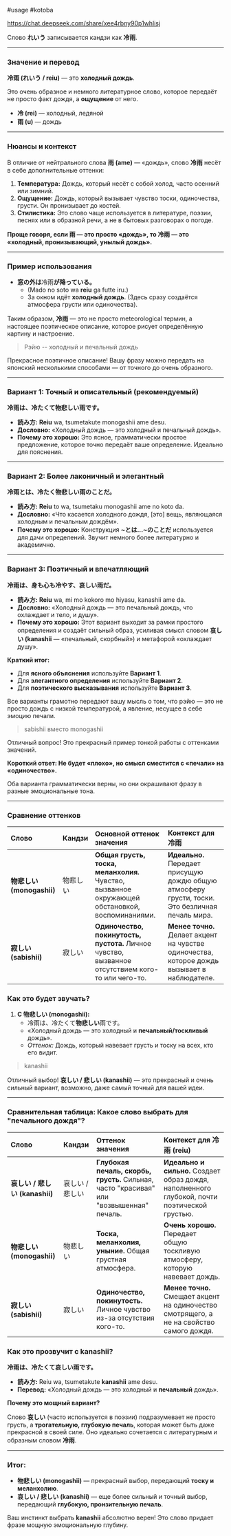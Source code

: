 #usage #kotoba

https://chat.deepseek.com/share/xee4rbny90p1whlisj

Слово **れいう** записывается кандзи как **冷雨**.

---

### Значение и перевод

**冷雨 (れいう / reiu)** — это **холодный дождь**.

Это очень образное и немного литературное слово, которое передаёт не просто факт дождя, а **ощущение** от него.

*   **冷 (rei)** — холодный, ледяной
*   **雨 (u)** — дождь

---

### Нюансы и контекст

В отличие от нейтрального слова **雨 (ame)** — «дождь», слово **冷雨** несёт в себе дополнительные оттенки:

1.  **Температура:** Дождь, который несёт с собой холод, часто осенний или зимний.
2.  **Ощущение:** Дождь, который вызывает чувство тоски, одиночества, грусти. Он пронизывает до костей.
3.  **Стилистика:** Это слово чаще используется в литературе, поэзии, песнях или в образной речи, а не в бытовых разговорах о погоде.

**Проще говоря, если 雨 — это просто «дождь», то 冷雨 — это «холодный, пронизывающий, унылый дождь».**

---

### Пример использования

*   **窓の外は**冷雨**が降っている。**
    *   (Mado no soto wa **reiu** ga futte iru.)
    *   За окном идёт **холодный дождь**. (Здесь сразу создаётся атмосфера грусти или одиночества).

Таким образом, **冷雨** — это не просто meteorological термин, а настоящее поэтическое описание, которое рисует определённую картину и настроение.


> Рэйю -- холодный и печальный дождь

Прекрасное поэтичное описание! Вашу фразу можно передать на японский несколькими способами — от точного до очень образного.

---

### Вариант 1: Точный и описательный (рекомендуемый)

**冷雨は、冷たくて物悲しい雨です。**

*   **読み方:** **Reiu** wa, tsumetakute monogashii ame desu.
*   **Дословно:** «Холодный дождь — это холодный и печальный дождь».
*   **Почему это хорошо:** Это ясное, грамматически простое предложение, которое точно передаёт ваше определение. Идеально для пояснения.

---

### Вариант 2: Более лаконичный и элегантный

**冷雨とは、冷たく物悲しい雨のことだ。**

*   **読み方:** **Reiu** to wa, tsumetaku monogashii ame no koto da.
*   **Дословно:** «Что касается холодного дождя, [это] вещь, являющаяся холодным и печальным дождём».
*   **Почему это хорошо:** Конструкция **~とは...~のことだ** используется для дачи определений. Звучит немного более литературно и академично.

---

### Вариант 3: Поэтичный и впечатляющий

**冷雨は、身も心も冷やす、哀しい雨だ。**

*   **読み方:** **Reiu** wa, mi mo kokoro mo hiyasu, kanashii ame da.
*   **Дословно:** «Холодный дождь — это печальный дождь, что охлаждает и тело, и душу».
*   **Почему это хорошо:** Этот вариант выходит за рамки простого определения и создаёт сильный образ, усиливая смысл словом **哀しい (kanashii** — «печальный, скорбный») и метафорой «охлаждает душу».

**Краткий итог:**

*   Для **ясного объяснения** используйте **Вариант 1**.
*   Для **элегантного определения** используйте **Вариант 2**.
*   Для **поэтического высказывания** используйте **Вариант 3**.

Все варианты грамотно передают вашу мысль о том, что рэйю — это не просто дождь с низкой температурой, а явление, несущее в себе эмоцию печали.

> sabishii вместо monogashii

Отличный вопрос! Это прекрасный пример тонкой работы с оттенками значений.

**Короткий ответ: Не будет «плохо», но смысл сместится с «печали» на «одиночество».**

Оба варианта грамматически верны, но они окрашивают фразу в разные эмоциональные тона.

---

### Сравнение оттенков

| Слово | Кандзи | Основной оттенок значения | Контекст для 冷雨 |
| :--- | :--- | :--- | :--- |
| **物悲しい (monogashii)** | 物悲しい | **Общая грусть, тоска, меланхолия.** Чувство, вызванное окружающей обстановкой, воспоминаниями. | **Идеально.** Передает присущую дождю общую атмосферу грусти, тоски. Это безличная печаль мира. |
| **寂しい (sabishii)** | 寂しい | **Одиночество, покинутость, пустота.** Личное чувство, вызванное отсутствием кого-то или чего-то. | **Менее точно.** Делает акцент на чувстве одиночества, которое дождь вызывает в наблюдателе. |

### Как это будет звучать?

1.  **С 物悲しい (monogashii):**
    *   冷雨は、冷たくて**物悲しい**雨です。
    *   «Холодный дождь — это холодный и **печальный/тоскливый** дождь».
    *   *Оттенок:* Дождь, который навевает грусть и тоску на всех, кто его видит.

> kanashii

Отличный выбор! **哀しい / 悲しい (kanashii)** — это прекрасный и очень сильный вариант, возможно, даже самый точный для вашей идеи.

---

### Сравнительная таблица: Какое слово выбрать для "печального дождя"?

| Слово | Кандзи | Оттенок значения | Контекст для 冷雨 (reiu) |
| :--- | :--- | :--- | :--- |
| **哀しい / 悲しい (kanashii)** | 哀しい / 悲しい | **Глубокая печаль, скорбь, грусть.** Сильная, часто "красивая" или "возвышенная" печаль. | **Идеально и сильно.** Создает образ дождя, наполненного глубокой, почти поэтической грустью. |
| **物悲しい (monogashii)** | 物悲しい | **Тоска, меланхолия, уныние.** Общая грустная атмосфера. | **Очень хорошо.** Передает общую тоскливую атмосферу, которую навевает дождь. |
| **寂しい (sabishii)** | 寂しい | **Одиночество, покинутость.** Личное чувство из-за отсутствия кого-то. | **Менее точно.** Смещает акцент на одиночество смотрящего, а не на свойство самого дождя. |

### Как это прозвучит с **kanashii**?

**冷雨は、冷たくて哀しい雨です。**

*   **読み方:** Reiu wa, tsumetakute **kanashii** ame desu.
*   **Перевод:** «Холодный дождь — это холодный и **печальный** дождь».

**Почему это мощный вариант?**

Слово **哀しい** (часто используется в поэзии) подразумевает не просто грусть, а **трогательную, глубокую печаль**, которая может быть даже прекрасной в своей силе. Оно идеально сочетается с литературным и образным словом **冷雨**.

---

### Итог:

*   **物悲しい (monogashii)** — прекрасный выбор, передающий **тоску и меланхолию**.
*   **哀しい / 悲しい (kanashii)** — еще более сильный и точный выбор, передающий **глубокую, пронзительную печаль**.

Ваш инстинкт выбрать **kanashii** абсолютно верен! Это слово придает фразе мощную эмоциональную глубину.


